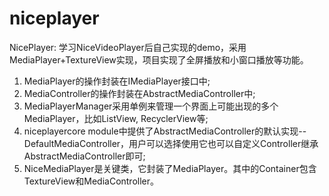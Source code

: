 # niceplayer
NicePlayer: 学习NiceVideoPlayer后自己实现的demo，采用MediaPlayer+TextureView实现，项目实现了全屏播放和小窗口播放等功能。

1. MediaPlayer的操作封装在IMediaPlayer接口中;
2. MediaController的操作封装在AbstractMediaController中;
3. MediaPlayerManager采用单例来管理一个界面上可能出现的多个MediaPlayer，比如ListView, RecyclerView等;
4. niceplayercore module中提供了AbstractMediaController的默认实现--DefaultMediaController，用户可以选择使用它也可以自定义Controller继承AbstractMediaController即可;
5. NiceMediaPlayer是关键类，它封装了MediaPlayer。其中的Container包含TextureView和MediaController。